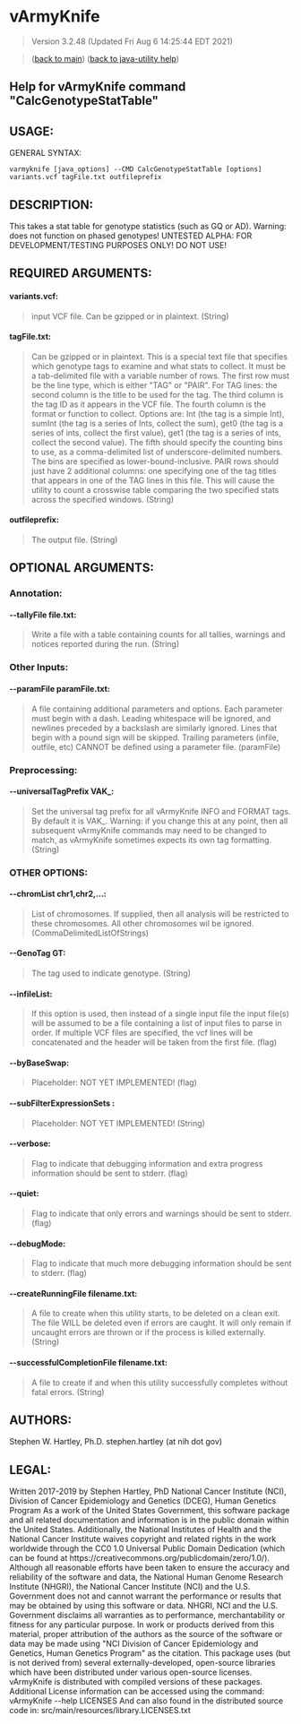 # vArmyKnife
> Version 3.2.48 (Updated Fri Aug  6 14:25:44 EDT 2021)

> ([back to main](../index.html)) ([back to java-utility help](index.html))

## Help for vArmyKnife command "CalcGenotypeStatTable"

## USAGE:

GENERAL SYNTAX:

    varmyknife [java_options] --CMD CalcGenotypeStatTable [options] variants.vcf tagFile.txt outfileprefix


## DESCRIPTION:

This takes a stat table for genotype statistics \(such as GQ or AD\)\. Warning: does not function on phased genotypes\! UNTESTED ALPHA: FOR DEVELOPMENT/TESTING PURPOSES ONLY\! DO NOT USE\!

## REQUIRED ARGUMENTS:
#### variants.vcf:

> input VCF file. Can be gzipped or in plaintext. (String)


#### tagFile.txt:

> Can be gzipped or in plaintext. This is a special text file that specifies which genotype tags to examine and what stats to collect. It must be a tab-delimited file with a variable number of rows. The first row must be the line type, which is either "TAG" or "PAIR". For TAG lines: the second column is the title to be used for the tag. The third column is the tag ID as it appears in the VCF file. The fourth column is the format or function to collect. Options are: Int (the tag is a simple Int), sumInt (the tag is a series of Ints, collect the sum), get0 (the tag is a series of ints, collect the first value), get1 (the tag is a series of ints, collect the second value). The fifth should specify the counting bins to use, as a comma-delimited list of underscore-delimited numbers. The bins are specified as lower-bound-inclusive. PAIR rows should just have 2 additional columns: one specifying one of the tag titles that appears in one of the TAG lines in this file. This will cause the utility to count a crosswise table comparing the two specified stats across the specified windows. (String)


#### outfileprefix:

> The output file. (String)



## OPTIONAL ARGUMENTS:
### Annotation:
#### --tallyFile file.txt:

> Write a file with a table containing counts for all tallies, warnings and notices reported during the run. (String)

### Other Inputs:
#### --paramFile paramFile.txt:

> A file containing additional parameters and options. Each parameter must begin with a dash. Leading whitespace will be ignored, and newlines preceded by a backslash are similarly ignored. Lines that begin with a pound sign will be skipped. Trailing parameters (infile, outfile, etc) CANNOT be defined using a parameter file. (paramFile)

### Preprocessing:
#### --universalTagPrefix VAK\_:

> Set the universal tag prefix for all vArmyKnife INFO and FORMAT tags. By default it is VAK\_. Warning: if you change this at any point, then all subsequent vArmyKnife commands may need to be changed to match, as vArmyKnife sometimes expects its own tag formatting. (String)

### OTHER OPTIONS:
#### --chromList chr1,chr2,...:

> List of chromosomes. If supplied, then all analysis will be restricted to these chromosomes. All other chromosomes wil be ignored. (CommaDelimitedListOfStrings)

#### --GenoTag GT:

> The tag used to indicate genotype. (String)

#### --infileList:

> If this option is used, then instead of a single input file the input file(s) will be assumed to be a file containing a list of input files to parse in order. If multiple VCF files are specified, the vcf lines will be concatenated and the header will be taken from the first file. (flag)

#### --byBaseSwap:

> Placeholder: NOT YET IMPLEMENTED! (flag)

#### --subFilterExpressionSets :

> Placeholder: NOT YET IMPLEMENTED! (String)

#### --verbose:

> Flag to indicate that debugging information and extra progress information should be sent to stderr. (flag)

#### --quiet:

> Flag to indicate that only errors and warnings should be sent to stderr. (flag)

#### --debugMode:

> Flag to indicate that much more debugging information should be sent to stderr. (flag)

#### --createRunningFile filename.txt:

> A file to create when this utility starts, to be deleted on a clean exit. The file WILL be deleted even if errors are caught. It will only remain if uncaught errors are thrown or if the process is killed externally. (String)

#### --successfulCompletionFile filename.txt:

> A file to create if and when this utility successfully completes without fatal errors. (String)

## AUTHORS:

Stephen W\. Hartley, Ph\.D\. stephen\.hartley \(at nih dot gov\)

## LEGAL:

Written 2017\-2019 by Stephen Hartley, PhD  National Cancer Institute \(NCI\), Division of Cancer Epidemiology and Genetics \(DCEG\), Human Genetics Program As a work of the United States Government, this software package and all related documentation and information is in the public domain within the United States\. Additionally, the National Institutes of Health and the National Cancer Institute waives copyright and related rights in the work worldwide through the CC0 1\.0 Universal Public Domain Dedication \(which can be found at https://creativecommons\.org/publicdomain/zero/1\.0/\)\. Although all reasonable efforts have been taken to ensure the accuracy and reliability of the software and data, the National Human Genome Research Institute \(NHGRI\), the National Cancer Institute \(NCI\) and the U\.S\. Government does not and cannot warrant the performance or results that may be obtained by using this software or data\. NHGRI, NCI and the U\.S\. Government disclaims all warranties as to performance, merchantability or fitness for any particular purpose\. In work or products derived from this material, proper attribution of the authors as the source of the software or data may be made using "NCI Division of Cancer Epidemiology and Genetics, Human Genetics Program" as the citation\. This package uses \(but is not derived from\) several externally\-developed, open\-source libraries which have been distributed under various open\-source licenses\. vArmyKnife is distributed with compiled versions of these packages\. Additional License information can be accessed using the command:     vArmyKnife \-\-help LICENSES And can also found in the distributed source code in:     src/main/resources/library\.LICENSES\.txt

